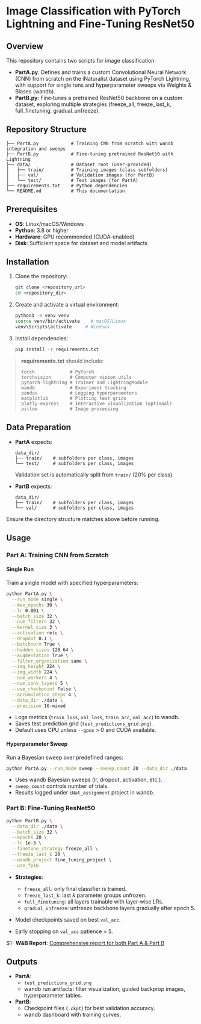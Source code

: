 # Image Classification with PyTorch Lightning and Fine‑Tuning ResNet50

## Overview
This repository contains two scripts for image classification:

- **PartA.py**: Defines and trains a custom Convolutional Neural Network (CNN) from scratch on the iNaturalist dataset using PyTorch Lightning, with support for single runs and hyperparameter sweeps via Weights & Biases (wandb).
- **PartB.py**: Fine‑tunes a pretrained ResNet50 backbone on a custom dataset, exploring multiple strategies (freeze_all, freeze_last_k, full_finetuning, gradual_unfreeze).

## Repository Structure
```
├── PartA.py            # Training CNN from scratch with wandb integration and sweeps
├── PartB.py            # Fine‑tuning pretrained ResNet50 with Lightning
├── data/               # Dataset root (user-provided)
│   ├── train/          # Training images (class subfolders)
│   ├── val/            # Validation images (for PartB)
│   └── test/           # Test images (for PartA)
├── requirements.txt    # Python dependencies
└── README.md           # This documentation
```

## Prerequisites
- **OS**: Linux/macOS/Windows
- **Python**: 3.8 or higher
- **Hardware**: GPU recommended (CUDA-enabled)
- **Disk**: Sufficient space for dataset and model artifacts

## Installation
1. Clone the repository:
   ```bash
   git clone <repository_url>
   cd <repository_dir>
   ```
2. Create and activate a virtual environment:
   ```bash
   python3 -m venv venv
   source venv/bin/activate    # macOS/Linux
   venv\Scripts\activate     # Windows
   ```
3. Install dependencies:
   ```bash
   pip install -r requirements.txt
   ```

> **requirements.txt** should include:
> ```
> torch             # PyTorch
> torchvision       # Computer vision utils
> pytorch-lightning # Trainer and LightningModule
> wandb             # Experiment tracking
> pandas            # Logging hyperparameters
> matplotlib        # Plotting test grids
> plotly-express    # Interactive visualization (optional)
> pillow            # Image processing
> ```

## Data Preparation
- **PartA** expects:
  ```
  data_dir/
  ├── train/    # subfolders per class, images
  └── test/     # subfolders per class, images
  ```
  Validation set is automatically split from `train/` (20% per class).

- **PartB** expects:
  ```
  data_dir/
  ├── train/    # subfolders per class, images
  └── val/      # subfolders per class, images
  ```

Ensure the directory structure matches above before running.

## Usage

### Part A: Training CNN from Scratch

#### Single Run
Train a single model with specified hyperparameters:
```bash
python PartA.py \
  --run_mode single \
  --max_epochs 30 \
  --lr 0.001 \
  --batch_size 32 \
  --num_filters 32 \
  --kernel_size 3 \
  --activation relu \
  --dropout 0.1 \
  --batchnorm True \
  --hidden_sizes 128 64 \
  --augmentation True \
  --filter_organization same \
  --img_height 224 \
  --img_width 224 \
  --num_workers 4 \
  --num_conv_layers 5 \
  --use_checkpoint False \
  --accumulation_steps 4 \
  --data_dir ./data \
  --precision 16-mixed
```
- Logs metrics (`train_loss`, `val_loss`, `train_acc`, `val_acc`) to wandb.
- Saves test prediction grid (`test_predictions_grid.png`).
- Default uses CPU unless `--gpus` > 0 and CUDA available.

#### Hyperparameter Sweep
Run a Bayesian sweep over predefined ranges:
```bash
python PartA.py --run_mode sweep --sweep_count 20 --data_dir ./data
```
- Uses wandb Bayesian sweeps (lr, dropout, activation, etc.).
- `sweep_count` controls number of trials.
- Results logged under `iNat_assignment` project in wandb.

### Part B: Fine‑Tuning ResNet50

```bash
python PartB.py \
  --data_dir ./data \
  --batch_size 32 \
  --epochs 20 \
  --lr 1e-3 \
  --finetune_strategy freeze_all \
  --freeze_last_k 20 \
  --wandb_project fine_tuning_project \
  --use_fp16
```

- **Strategies**:
  - `freeze_all`: only final classifier is trained.
  - `freeze_last_k`: last _k_ parameter groups unfrozen.
  - `full_finetuning`: all layers trainable with layer‑wise LRs.
  - `gradual_unfreeze`: unfreeze backbone layers gradually after epoch 5.

- Model checkpoints saved on best `val_acc`.
- Early stopping on `val_acc` patience = 5.

$1- **W&B Report**: [Comprehensive report for both Part A & Part B](https://wandb.ai/cs24m044-iit-madras-alumni-association/iNat_assignment/reports/DA6401-Assignment-2--VmlldzoxMjIxNjQwNg?accessToken=wzwlrobmdquve68ukl7jd5qncm8xxpdr11960mz23awqicdlygwz38y0knqcaw6e)

## Outputs
- **PartA**:
  - `test_predictions_grid.png`
  - wandb run artifacts: filter visualization, guided backprop images, hyperparameter tables.
- **PartB**:
  - Checkpoint files (`.ckpt`) for best validation accuracy.
  - wandb dashboard with training curves.


